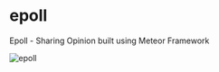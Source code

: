 # epoll
Epoll - Sharing Opinion built using Meteor Framework

![epoll](https://user-images.githubusercontent.com/2385925/31490287-11ff45f6-af4c-11e7-9eb5-81dcd010e522.png)
